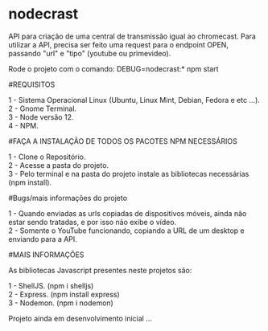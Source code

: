 # nodecrast
API para criação de uma central de transmissão igual ao chromecast. Para utilizar a API, precisa ser feito uma request para o endpoint
OPEN, passando "url" e "tipo" (youtube ou primevideo). <br>

Rode o projeto com o comando: DEBUG=nodecrast:* npm start

#REQUISITOS <br>

1 - Sistema Operacional Linux (Ubuntu, Linux Mint, Debian, Fedora e etc ...). <br>
2 - Gnome Terminal. <br>
3 - Node versão 12. <br>
4 - NPM.

#FAÇA A INSTALAÇÃO DE TODOS OS PACOTES NPM NECESSÁRIOS <br>

1 - Clone o Repositório. <br>
2 - Acesse a pasta do projeto. <br>
3 - Pelo terminal e na pasta do projeto instale as bibliotecas necessárias (npm install). <br>

#Bugs/mais informações do projeto <br>

1 - Quando enviadas as urls copiadas de dispositivos móveis, ainda não estar sendo tratadas, e por isso não exibe o vídeo. <br>
2 - Somente o YouTube funcionando, copiando a URL de um desktop e enviando para a API. <br>

#MAIS INFORMAÇÕES <br>

As bibliotecas Javascript presentes neste projetos são: <br>

1 - ShellJS. (npm i shelljs) <br>
2 - Express. (npm install express) <br>
3 - Nodemon. (npm i nodemon) <br>

Projeto ainda em desenvolvimento inicial ... <br>
